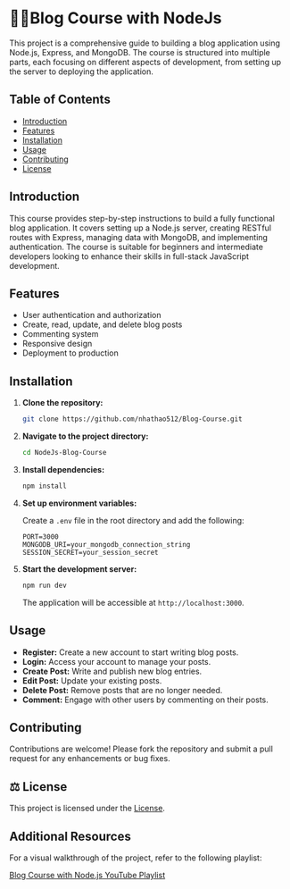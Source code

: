 # 🧑‍💻Blog Course with NodeJs 

This project is a comprehensive guide to building a blog application using Node.js, Express, and MongoDB. The course is structured into multiple parts, each focusing on different aspects of development, from setting up the server to deploying the application.

## Table of Contents

- [Introduction](#introduction)
- [Features](#features)
- [Installation](#installation)
- [Usage](#usage)
- [Contributing](#contributing)
- [License](#license)

## Introduction

This course provides step-by-step instructions to build a fully functional blog application. It covers setting up a Node.js server, creating RESTful routes with Express, managing data with MongoDB, and implementing authentication. The course is suitable for beginners and intermediate developers looking to enhance their skills in full-stack JavaScript development.

## Features

- User authentication and authorization
- Create, read, update, and delete blog posts
- Commenting system
- Responsive design
- Deployment to production

## Installation

1. **Clone the repository:**

   ```bash
   git clone https://github.com/nhathao512/Blog-Course.git
   ```

2. **Navigate to the project directory:**

   ```bash
   cd NodeJs-Blog-Course
   ```

3. **Install dependencies:**

   ```bash
   npm install
   ```

4. **Set up environment variables:**

   Create a `.env` file in the root directory and add the following:

   ```env
   PORT=3000
   MONGODB_URI=your_mongodb_connection_string
   SESSION_SECRET=your_session_secret
   ```

5. **Start the development server:**

   ```bash
   npm run dev
   ```

   The application will be accessible at `http://localhost:3000`.

## Usage

- **Register:** Create a new account to start writing blog posts.
- **Login:** Access your account to manage your posts.
- **Create Post:** Write and publish new blog entries.
- **Edit Post:** Update your existing posts.
- **Delete Post:** Remove posts that are no longer needed.
- **Comment:** Engage with other users by commenting on their posts.

## Contributing

Contributions are welcome! Please fork the repository and submit a pull request for any enhancements or bug fixes.

## ⚖️ License
This project is licensed under the [License](LICENSE.md).

## Additional Resources

For a visual walkthrough of the project, refer to the following playlist:

[Blog Course with Node.js YouTube Playlist](https://www.youtube.com/watch?v=z2f7RHgvddc&list=PL_-VfJajZj0VatBpaXkEHK_UPHL7dW6I3)
